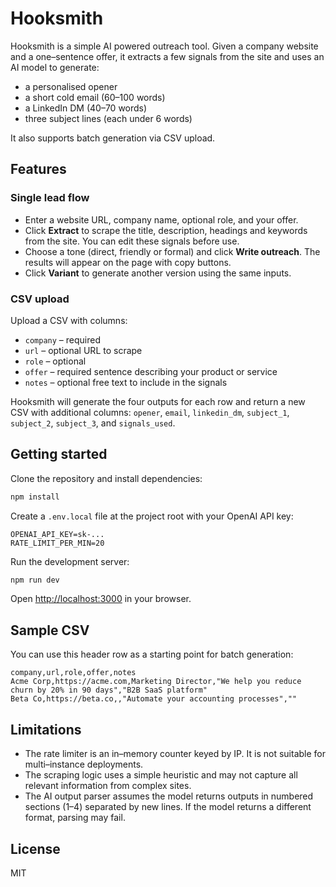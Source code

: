 # Hooksmith

Hooksmith is a simple AI powered outreach tool. Given a company website and a one–sentence offer, it extracts a few signals from the site and uses an AI model to generate:

- a personalised opener
- a short cold email (60–100 words)
- a LinkedIn DM (40–70 words)
- three subject lines (each under 6 words)

It also supports batch generation via CSV upload.

## Features

### Single lead flow

- Enter a website URL, company name, optional role, and your offer.
- Click **Extract** to scrape the title, description, headings and keywords from the site. You can edit these signals before use.
- Choose a tone (direct, friendly or formal) and click **Write outreach**. The results will appear on the page with copy buttons.
- Click **Variant** to generate another version using the same inputs.

### CSV upload

Upload a CSV with columns:

- `company` – required
- `url` – optional URL to scrape
- `role` – optional
- `offer` – required sentence describing your product or service
- `notes` – optional free text to include in the signals

Hooksmith will generate the four outputs for each row and return a new CSV with additional columns: `opener`, `email`, `linkedin_dm`, `subject_1`, `subject_2`, `subject_3`, and `signals_used`.

## Getting started

Clone the repository and install dependencies:

```bash
npm install
```

Create a `.env.local` file at the project root with your OpenAI API key:

```
OPENAI_API_KEY=sk-...
RATE_LIMIT_PER_MIN=20
```

Run the development server:

```bash
npm run dev
```

Open [http://localhost:3000](http://localhost:3000) in your browser.

## Sample CSV

You can use this header row as a starting point for batch generation:

```
company,url,role,offer,notes
Acme Corp,https://acme.com,Marketing Director,"We help you reduce churn by 20% in 90 days","B2B SaaS platform"
Beta Co,https://beta.co,,"Automate your accounting processes",""
```

## Limitations

- The rate limiter is an in–memory counter keyed by IP. It is not suitable for multi–instance deployments.
- The scraping logic uses a simple heuristic and may not capture all relevant information from complex sites.
- The AI output parser assumes the model returns outputs in numbered sections (1–4) separated by new lines. If the model returns a different format, parsing may fail.

## License

MIT